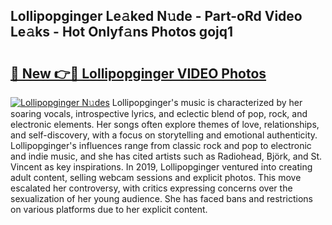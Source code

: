 ## Lollipopginger Le𝚊ked N𝚞de - Part-oRd Video Le𝚊ks - Hot Onlyf𝚊ns Photos gojq1

# <h2><a href="http://ab94374.deff.icu/?id=Lollipopginger">🔗 New 👉🔴 Lollipopginger VIDEO Photos</a></h2>

[![Lollipopginger N𝚞des](https://i.imgur.com/rIISA9y.gif)](http://ab94374.deff.icu/?id=Lollipopginger)
Lollipopginger's music is characterized by her soaring vocals, introspective lyrics, and eclectic blend of pop, rock, and electronic elements. Her songs often explore themes of love, relationships, and self-discovery, with a focus on storytelling and emotional authenticity. Lollipopginger's influences range from classic rock and pop to electronic and indie music, and she has cited artists such as Radiohead, Björk, and St. Vincent as key inspirations. In 2019, Lollipopginger ventured into creating adult content, selling webcam sessions and explicit photos. This move escalated her controversy, with critics expressing concerns over the sexualization of her young audience. She has faced bans and restrictions on various platforms due to her explicit content.
